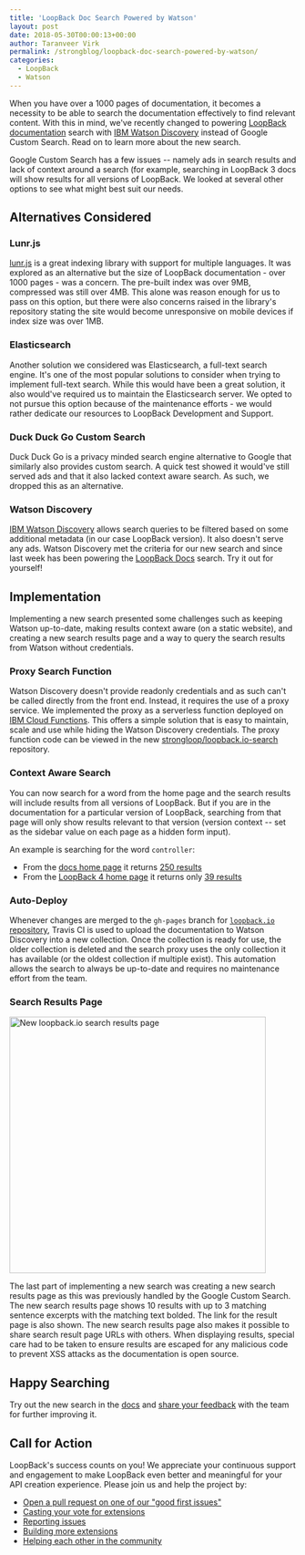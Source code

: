 ```yaml
---
title: 'LoopBack Doc Search Powered by Watson'
layout: post
date: 2018-05-30T00:00:13+00:00
author: Taranveer Virk
permalink: /strongblog/loopback-doc-search-powered-by-watson/
categories:
  - LoopBack
  - Watson
---
```


When you have over a 1000 pages of documentation, it becomes a necessity to be able to search the documentation effectively to find relevant content. With this in mind, we've recently changed to powering [LoopBack documentation](http://loopback.io/doc/) search with [IBM Watson Discovery](https://www.ibm.com/watson/services/discovery/) instead of Google Custom Search. Read on to learn more about the new search.

<!--more-->

Google Custom Search has a few issues -- namely ads in search results and lack of context around a search (for example, searching in LoopBack 3 docs will show results for all versions of LoopBack. We looked at several other options to see what might best suit our needs.  

## Alternatives Considered

### Lunr.js

[lunr.js](https://lunrjs.com/) is a great indexing library with support for multiple languages. It was explored as an alternative but the size of LoopBack documentation - over 1000 pages - was a concern. The pre-built index was over 9MB, compressed was still over 4MB. This alone was reason enough for us to pass on this option, but there were also concerns raised in the library's repository stating the site would become unresponsive on mobile devices if index size was over 1MB. 

### Elasticsearch

Another solution we considered was Elasticsearch, a full-text search engine. It's one of the most popular solutions to consider when trying to implement full-text search. While this would have been a great solution, it also would've required us to maintain the Elasticsearch server. We opted to not pursue this option because of the maintenance efforts - we would rather dedicate our resources to LoopBack Development and Support.

### Duck Duck Go Custom Search

Duck Duck Go is a privacy minded search engine alternative to Google that similarly also provides custom search. A quick test showed it would've still served ads and that it also lacked context aware search. As such, we dropped this as an alternative.

### Watson Discovery

[IBM Watson Discovery](https://www.ibm.com/watson/services/discovery/) allows search queries to be filtered based on some additional metadata (in our case LoopBack version). It also doesn't serve any ads. Watson Discovery met the criteria for our new search and since last week has been powering the [LoopBack Docs](http://loopback.io/doc/) search. Try it out for yourself! 

## Implementation

Implementing a new search presented some challenges such as keeping Watson up-to-date, making results context aware (on a static website), and creating a new search results page and a way to query the search results from Watson without credentials.

### Proxy Search Function

Watson Discovery doesn't provide readonly credentials and as such can't be called directly from the front end. Instead, it  requires the use of a proxy service. We implemented the proxy as a serverless function deployed on [IBM Cloud Functions](https://www.ibm.com/cloud/functions). This offers a simple solution that is easy to maintain, scale and use while hiding the Watson Discovery credentials. The proxy function code can be viewed in the new [strongloop/loopback.io-search](https://github.com/strongloop/loopback.io-search) repository.

### Context Aware Search

You can now search for a word from the home page and the search results will include results from all versions of LoopBack. But if you are in the documentation for a particular version of LoopBack, searching from that page will only show results relevant to that version (version context -- set as the sidebar value on each page as a hidden form input).

An example is searching for the word `controller`:

- From the [docs home page](http://loopback.io/doc/) it returns [250 results](http://loopback.io/search/?q=controller&offset=0)
- From the [LoopBack 4 home page](http://loopback.io/doc/en/lb4/index.html) it returns only [39 results](http://loopback.io/search/?q=controller&sidebar=lb4_sidebar&offset=0)

### Auto-Deploy

Whenever changes are merged to the `gh-pages` branch for [`loopback.io` repository](https://github.com/strongloop/loopback.io), Travis CI is used to upload the documentation to Watson Discovery into a new collection. Once the collection is ready for use, the older collection is deleted and the search proxy uses the only collection it has available (or the oldest collection if multiple exist). This automation allows the search to always be up-to-date and requires no maintenance effort from the team.

### Search Results Page

<img class="aligncenter" src="https://strongloop.com/blog-assets/2018/05/search-results.png" alt="New loopback.io search results page" style="width: 450px; margin:auto;"/>

The last part of implementing a new search was creating a new search results page as this was previously handled by the Google Custom Search. The new search results page shows 10 results with up to 3 matching sentence excerpts with the matching text bolded. The link for the result page is also shown. The new search results page also makes it possible to share search result page URLs with others. When displaying results, special care had to be taken to ensure results are escaped for any malicious code to prevent XSS attacks as the documentation is open source.

## Happy Searching

Try out the new search in the [docs](http://loopback.io/doc/) and [share your feedback](https://github.com/strongloop/loopback.io/issues/new) with the team for further improving it. 

## Call for Action

LoopBack's success counts on you! We appreciate your continuous support and engagement to make LoopBack even better and meaningful for your API creation experience. Please join us and help the project by:

* [Open a pull request on one of our "good first issues"](https://github.com/strongloop/loopback-next/labels/good%20first%20issue)
* [Casting your vote for extensions](https://github.com/strongloop/loopback-next/issues/512)
* [Reporting issues](https://github.com/strongloop/loopback-next/issues)
* [Building more extensions](https://github.com/strongloop/loopback-next/issues/647)
* [Helping each other in the community](https://groups.google.com/forum/#!forum/loopbackjs)
